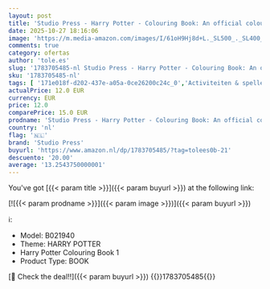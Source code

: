 ```yaml
---
layout: post
title: 'Studio Press - Harry Potter - Colouring Book: An official colouring book'
date: 2025-10-27 18:16:06
image: 'https://m.media-amazon.com/images/I/61oH9Hj8d+L._SL500_._SL400_.jpg'
comments: true
category: ofertas
author: 'tole.es'
slug: '1783705485-nl Studio Press - Harry Potter - Colouring Book: An official...'
sku: '1783705485-nl'
tags: [ '171e018f-d202-437e-a05a-0ce26200c24c_0','Activiteiten & spelletjes voor kinderen','Activiteitenboeken voor kinderen','Arborist Merchandising Root','Boeken','Engelstalige boeken','Featured Categories','Hobbys, kunstnijverheid & huis','Kinderboeken','Knutselen & schilderen voor kinderen','Kunst & fotografie','Kunst & muziek voor kinderen','Literaire kritiek en verzamelingen voor kinderen','Literatuur & fictie voor kinderen','Self Service','Special Features Stores','studio press','🇳🇱', ]
actualPrice: 12.0 EUR
currency: EUR
price: 12.0
comparePrice: 15.0 EUR
prodname: 'Studio Press - Harry Potter - Colouring Book: An official colouring book'
country: 'nl'
flag: '🇳🇱'
brand: 'Studio Press'
buyurl: 'https://www.amazon.nl/dp/1783705485/?tag=tolees0b-21'
descuento: '20.00'
average: '13.2543750000001'
---
```


You've got [{{< param title >}}]({{< param buyurl >}}) at the following link:

[![{{< param prodname >}}]({{< param image >}})]({{< param buyurl >}})

ℹ️:

- Model: B021940
- Theme: HARRY POTTER
- Harry Potter Colouring Book 1
- Product Type: BOOK

[🛒 Check the deal!!]({{< param buyurl >}})
{{<world>}}1783705485{{</world>}}
